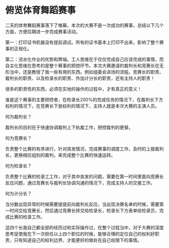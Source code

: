 # 俯览体育舞蹈赛事

二天的体育舞蹈赛事落下了帷幕，本次的大赛不是一次成功的赛事，总结以下几个方面，方便后期进一步完成赛事活动。

第一：打印证书机器没有提前调试。所有的证书基本上打印不出来，影响了整个赛事的正规化。

第二：流水化作业的优势和弊端。工人思维在于仅仅完成自己应该完成的事情，而自主化思维在思考的是整个赛事的把控环节。本次大赛邀请的裁判长和竞赛长在无形当中，还是教授了我一些有用的东西。例如组委会进场的流程。竞赛长的职责、裁判长的职责、以及检录长的职责、外加计分长的职责，还有主持人的职责！

很多的职责性的东西，必须在实地的操作的过程中，才有真正的意义！

谁是这个赛事的主要把控者，在检录长200%的完成任务的情况下，在裁判长下方权利的情况下，在竞赛长下放权利的情况下，主持人就是本次大赛的主演人员。

何为裁判长？

裁判长的目的在于快速协调裁判上下执裁工作，把控裁判的更替。

何为竞赛长？

负责整个比赛的有序进行，针对突发情况，完成赛事的调度工作，及时的上报裁判长，更换相应组别的裁判，来完成整个比赛的快速运转。

何为检录长？

负责整个比赛的检录工工作，对于其中突发的问题，需要在第一时间里面向竞赛长反应问题，通过竞赛长与裁判长协调沟通的情况下，完成主持人的交接工作。

何为计分长？

当分数出现异常的时候需要提提前向裁判长反应，当出现决赛名单的时候，需要第一时间交给竞赛长，然后通过竞赛长转交给检录长，检录长下方表单给检录员，完成比赛的检录工作。

这四个长我自己都全部的经历过和实际操作过，在整个过程当中，对于大赛的深度思考促使我在下一次担任以上四个职位的时候，能够合理的定位自己的权利好职责，只有知道自己的权利边界，才能更好的做处在自己权限下的事情。
